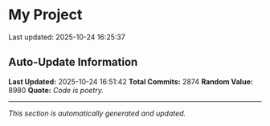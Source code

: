 # My Project


Last updated: 2025-10-24 16:25:37

































































































































































































































































































































































































































































































































































































































































































































































































































































































































































































































































































































































































































































































































































































































































































































































































































































































































































































































































































































































































































































































































































































































































































































































































































































































































































































































































































































































































































































































































































































































































































































































































































































































































































































## Auto-Update Information

**Last Updated:** 2025-10-24 16:51:42
**Total Commits:** 2874
**Random Value:** 8980
**Quote:** _Code is poetry._

---
_This section is automatically generated and updated._